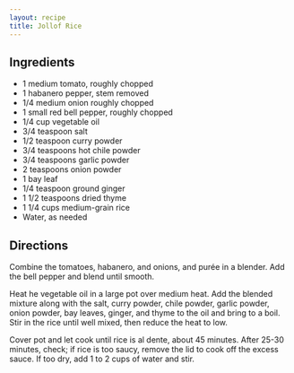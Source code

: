 ```yaml
---
layout: recipe
title: Jollof Rice
---
```


## Ingredients

* 1 medium tomato, roughly chopped
* 1 habanero pepper, stem removed
* 1/4 medium onion roughly chopped
* 1 small red bell pepper, roughly chopped
* 1/4 cup vegetable oil
* 3/4 teaspoon salt
* 1/2 teaspoon curry powder
* 3/4 teaspoons hot chile powder
* 3/4 teaspoons garlic powder
* 2 teaspoons onion powder
* 1 bay leaf
* 1/4 teaspoon ground ginger
* 1 1/2 teaspoons dried thyme
* 1 1/4 cups medium-grain rice
* Water, as needed

## Directions

Combine the tomatoes, habanero, and onions, and purée in a blender. Add
the bell pepper and blend until smooth.

Heat he vegetable oil in a large pot over medium heat. Add the blended
mixture along with the salt, curry powder, chile powder, garlic
powder, onion powder, bay leaves, ginger, and thyme to the oil and bring
to a boil. Stir in the rice until well mixed, then reduce the heat to
low.

Cover pot and let cook until rice is al dente, about 45 minutes. After
25-30 minutes, check; if rice is too saucy, remove the lid to cook off
the excess sauce. If too dry, add 1 to 2 cups of water and stir.
